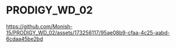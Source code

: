 # PRODIGY_WD_02
https://github.com/Monish-15/PRODIGY_WD_02/assets/173256117/95ae08b9-cfaa-4c25-aabd-6cdaa45be2bd
